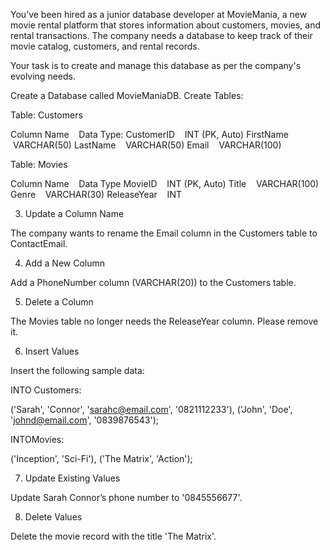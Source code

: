 You’ve been hired as a junior database developer at MovieMania, a new movie rental platform that stores information about customers, movies, and rental transactions. The company needs a database to keep track of their movie catalog, customers, and rental records.

Your task is to create and manage this database as per the company's evolving needs.

Create a Database called MovieManiaDB.
Create Tables:

Table: Customers

Column Name &nbsp; &nbsp;Data Type:
CustomerID &nbsp; &nbsp;INT (PK, Auto)
FirstName &nbsp; &nbsp;VARCHAR(50)
LastName &nbsp; &nbsp;VARCHAR(50)
Email &nbsp; &nbsp;VARCHAR(100)

Table: Movies

Column Name &nbsp; &nbsp;Data Type
MovieID &nbsp; &nbsp;INT (PK, Auto)
Title &nbsp; &nbsp;VARCHAR(100)
Genre &nbsp; &nbsp;VARCHAR(30)
ReleaseYear &nbsp; &nbsp;INT

3. Update a Column Name


The company wants to rename the Email column in the Customers table to ContactEmail.

4. Add a New Column


Add a PhoneNumber column (VARCHAR(20)) to the Customers table.

5. Delete a Column


The Movies table no longer needs the ReleaseYear column. Please remove it.

6. Insert Values

Insert the following sample data:

INTO Customers:

('Sarah', 'Connor', 'sarahc@email.com', '0821112233'),
('John', 'Doe', 'johnd@email.com', '0839876543');

INTOMovies:


('Inception', 'Sci-Fi'),
('The Matrix', 'Action');


7. Update Existing Values


Update Sarah Connor’s phone number to '0845556677'.

8. Delete Values


Delete the movie record with the title 'The Matrix'.


